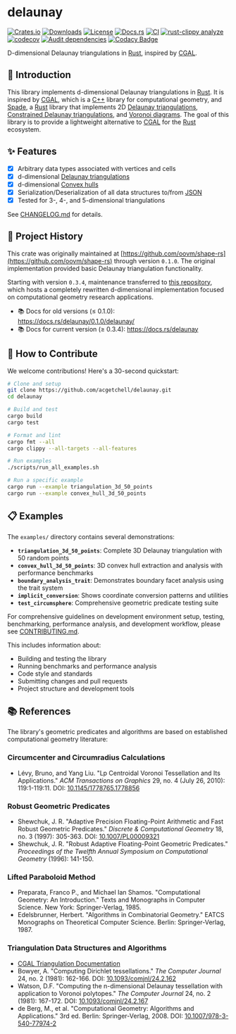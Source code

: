 # delaunay

[![Crates.io](https://img.shields.io/crates/v/delaunay.svg)](https://crates.io/crates/delaunay)
[![Downloads](https://img.shields.io/crates/d/delaunay.svg)](https://crates.io/crates/delaunay)
[![License](https://img.shields.io/crates/l/delaunay.svg)](LICENSE)
[![Docs.rs](https://docs.rs/delaunay/badge.svg)](https://docs.rs/delaunay)
[![CI](https://github.com/acgetchell/delaunay/actions/workflows/ci.yml/badge.svg)](https://github.com/acgetchell/delaunay/actions/workflows/ci.yml)
[![rust-clippy analyze](https://github.com/acgetchell/delaunay/actions/workflows/rust-clippy.yml/badge.svg)](https://github.com/acgetchell/delaunay/actions/workflows/rust-clippy.yml)
[![codecov](https://codecov.io/gh/acgetchell/delaunay/graph/badge.svg?token=WT7qZGT9bO)](https://codecov.io/gh/acgetchell/delaunay)
[![Audit dependencies](https://github.com/acgetchell/delaunay/actions/workflows/audit.yml/badge.svg)](https://github.com/acgetchell/delaunay/actions/workflows/audit.yml)
[![Codacy Badge](https://app.codacy.com/project/badge/Grade/3cad94f994f5434d877ae77f0daee692)](https://app.codacy.com/gh/acgetchell/delaunay/dashboard?utm_source=gh&utm_medium=referral&utm_content=&utm_campaign=Badge_grade)

D-dimensional Delaunay triangulations in [Rust], inspired by [CGAL].

## 📐 Introduction

This library implements d-dimensional Delaunay triangulations in [Rust]. It is
inspired by [CGAL], which is a [C++] library for computational geometry,
and [Spade], a [Rust] library that implements 2D [Delaunay triangulations],
[Constrained Delaunay triangulations], and [Voronoi diagrams]. The goal of this library is to provide a
lightweight alternative to [CGAL] for the [Rust] ecosystem.

## ✨ Features

- [x]  Arbitrary data types associated with vertices and cells
- [x]  d-dimensional [Delaunay triangulations]
- [x]  d-dimensional [Convex hulls]
- [x]  Serialization/Deserialization of all data structures to/from [JSON]
- [x]  Tested for 3-, 4-, and 5-dimensional triangulations

See [CHANGELOG.md](CHANGELOG.md) for details.

## 🚧 Project History

This crate was originally maintained at [https://github.com/oovm/shape-rs](https://github.com/oovm/shape-rs) through version `0.1.0`.
The original implementation provided basic Delaunay triangulation functionality.

Starting with version `0.3.4`, maintenance transferred to [this repository](https://github.com/acgetchell/delaunay), which hosts a completely
rewritten d-dimensional implementation focused on computational geometry research applications.

- 📚 Docs for old versions (≤ 0.1.0): <https://docs.rs/delaunay/0.1.0/delaunay/>
- 📚 Docs for current version (≥ 0.3.4): <https://docs.rs/delaunay>

## 🤝 How to Contribute

We welcome contributions! Here's a 30-second quickstart:

```bash
# Clone and setup
git clone https://github.com/acgetchell/delaunay.git
cd delaunay

# Build and test
cargo build
cargo test

# Format and lint
cargo fmt --all
cargo clippy --all-targets --all-features

# Run examples
./scripts/run_all_examples.sh

# Run a specific example
cargo run --example triangulation_3d_50_points
cargo run --example convex_hull_3d_50_points
```

## 📋 Examples

The `examples/` directory contains several demonstrations:

- **`triangulation_3d_50_points`**: Complete 3D Delaunay triangulation with 50 random points
- **`convex_hull_3d_50_points`**: 3D convex hull extraction and analysis with performance benchmarks
- **`boundary_analysis_trait`**: Demonstrates boundary facet analysis using the trait system
- **`implicit_conversion`**: Shows coordinate conversion patterns and utilities
- **`test_circumsphere`**: Comprehensive geometric predicate testing suite

For comprehensive guidelines on development environment setup,
testing, benchmarking, performance analysis, and development workflow, please see [CONTRIBUTING.md](CONTRIBUTING.md).

This includes information about:

- Building and testing the library
- Running benchmarks and performance analysis
- Code style and standards
- Submitting changes and pull requests
- Project structure and development tools

## 📚 References

The library's geometric predicates and algorithms are based on established computational geometry literature:

### Circumcenter and Circumradius Calculations

- Lévy, Bruno, and Yang Liu. "Lp Centroidal Voronoi Tessellation and Its Applications." *ACM Transactions on Graphics* 29, no. 4 (July 26, 2010):
  119:1-119:11. DOI: [10.1145/1778765.1778856](https://doi.org/10.1145/1778765.1778856)

### Robust Geometric Predicates

- Shewchuk, J. R. "Adaptive Precision Floating-Point Arithmetic and Fast Robust Geometric Predicates." *Discrete & Computational Geometry* 18,
  no. 3 (1997): 305-363. DOI: [10.1007/PL00009321](https://doi.org/10.1007/PL00009321)
- Shewchuk, J. R. "Robust Adaptive Floating-Point Geometric Predicates." *Proceedings of the Twelfth Annual Symposium on Computational Geometry* (1996): 141-150.

### Lifted Paraboloid Method

- Preparata, Franco P., and Michael Ian Shamos. "Computational Geometry: An Introduction." Texts and Monographs in Computer Science. New York: Springer-Verlag, 1985.
- Edelsbrunner, Herbert. "Algorithms in Combinatorial Geometry." EATCS Monographs on Theoretical Computer Science. Berlin: Springer-Verlag, 1987.

### Triangulation Data Structures and Algorithms

- [CGAL Triangulation Documentation](https://doc.cgal.org/latest/Triangulation/index.html)
- Bowyer, A. "Computing Dirichlet tessellations." *The Computer Journal* 24, no. 2 (1981): 162-166. DOI: [10.1093/comjnl/24.2.162](https://doi.org/10.1093/comjnl/24.2.162)
- Watson, D.F. "Computing the n-dimensional Delaunay tessellation with application to Voronoi polytopes." *The Computer Journal* 24, no. 2 (1981):
  167-172. DOI: [10.1093/comjnl/24.2.167](https://doi.org/10.1093/comjnl/24.2.167)
- de Berg, M., et al. "Computational Geometry: Algorithms and Applications." 3rd ed. Berlin: Springer-Verlag, 2008. DOI: [10.1007/978-3-540-77974-2](https://doi.org/10.1007/978-3-540-77974-2)

[Rust]: https://rust-lang.org
[CGAL]: https://www.cgal.org/
[C++]: https://isocpp.org
[Spade]: https://github.com/Stoeoef/spade
[JSON]: https://www.json.org/json-en.html
[Delaunay triangulations]: https://en.wikipedia.org/wiki/Delaunay_triangulation
[Constrained Delaunay triangulations]: https://en.wikipedia.org/wiki/Constrained_Delaunay_triangulation
[Voronoi diagrams]: https://en.wikipedia.org/wiki/Voronoi_diagram
[Convex hulls]: https://en.wikipedia.org/wiki/Convex_hull
